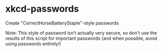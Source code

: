 # xkcd-passwords
Create "CorrectHorseBatteryStaple"-style passwords

Note: This style of password isn't actually very secure, so don't use the results of this script for important passwords (and when possible, avoid using passwords entirely!)
